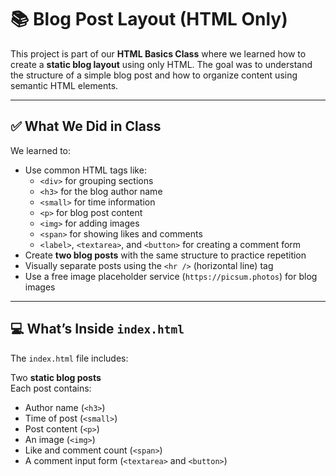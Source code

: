 # 📚 Blog Post Layout (HTML Only)

This project is part of our **HTML Basics Class** where we learned how to create a **static blog layout** using only HTML. The goal was to understand the structure of a simple blog post and how to organize content using semantic HTML elements.

---

## ✅ What We Did in Class

We learned to:

- Use common HTML tags like:
  - `<div>` for grouping sections
  - `<h3>` for the blog author name
  - `<small>` for time information
  - `<p>` for blog post content
  - `<img>` for adding images
  - `<span>` for showing likes and comments
  - `<label>`, `<textarea>`, and `<button>` for creating a comment form
- Create **two blog posts** with the same structure to practice repetition
- Visually separate posts using the `<hr />` (horizontal line) tag
- Use a free image placeholder service (`https://picsum.photos`) for blog images

---

## 💻 What’s Inside `index.html`

The `index.html` file includes:

Two **static blog posts**  
   Each post contains:
   - Author name (`<h3>`)
   - Time of post (`<small>`)
   - Post content (`<p>`)
   - An image (`<img>`)
   - Like and comment count (`<span>`)
   - A comment input form (`<textarea>` and `<button>`)

